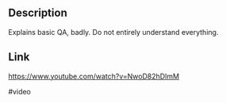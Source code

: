 ## Description 
Explains basic QA, badly. Do not entirely understand everything.

## Link
https://www.youtube.com/watch?v=NwoD82hDImM

#video